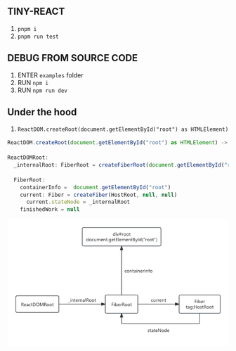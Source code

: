 ## TINY-REACT

1. `pnpm i`
2. `pnpm run test`

## DEBUG FROM SOURCE CODE

1. ENTER `examples` folder
2. RUN `npm i`
3. RUN `npm run dev`

## Under the hood
1. `ReactDOM.createRoot(document.getElementById("root") as HTMLElement)`

```javascript
ReactDOM.createRoot(document.getElementById("root") as HTMLElement) -> ReactDOMRoot

ReactDOMRoot:
  _internalRoot: FiberRoot = createFiberRoot(document.getElementById("root"))
  
  FiberRoot:
    containerInfo =  document.getElementById("root")
    current: Fiber = createFiber(HostRoot, null, null)
      current.stateNode = _internalRoot
    finishedWork = null
```

![image](doc/ReactDOM.createRoot.png)